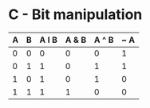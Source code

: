 # C - Bit manipulation

| A | B   |A I B |A & B |A ^ B|~ A|
|------|---|-----|----|----|---|
|0 |0 |0 |0|0|1
|0 |1 |1 |0|1|1
|1 |0 |1 |0|1|0
|1 |1 |1 |1|0|0